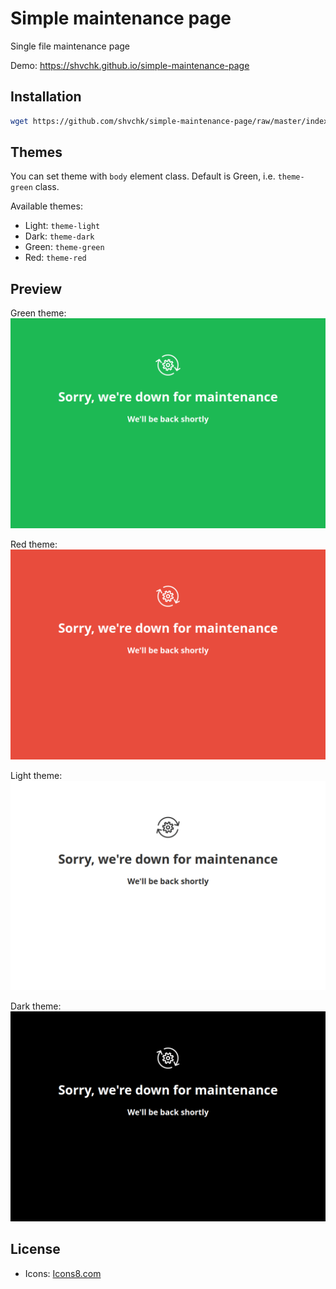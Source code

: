 # Simple maintenance page

Single file maintenance page

Demo: https://shvchk.github.io/simple-maintenance-page

## Installation

```sh
wget https://github.com/shvchk/simple-maintenance-page/raw/master/index.html
```


## Themes

You can set theme with `body` element class. Default is Green, i.e. `theme-green` class.

Available themes:
- Light: `theme-light`
- Dark: `theme-dark`
- Green: `theme-green`
- Red: `theme-red`


## Preview

Green theme:
![preview](preview-green.webp)

Red theme:
![preview](preview-red.webp)

Light theme:
![preview](preview-light.webp)

Dark theme:
![preview](preview-dark.webp)


## License
- Icons: [Icons8.com](https://icons8.com)
